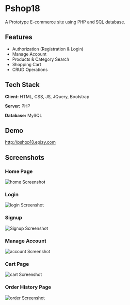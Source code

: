
# Pshop18

A Prototype E-commerce site using PHP and SQL database.

## Features

- Authorization (Registration & Login)
- Manage Account
- Products & Category Search
- Shopping Cart
- CRUD Operations
  
## Tech Stack

**Client:** HTML, CSS, JS, JQuery, Bootstrap

**Server:** PHP

**Database:** MySQL
  
## Demo
http://pshop18.epizy.com
  
## Screenshots
### Home Page
![home Screenshot](https://i.ibb.co/hXNHfyR/6jcb-F4v-BTA.jpg)
### Login 
![login Screenshot](https://i.ibb.co/pPC6n3p/Capturepk.png)
### Signup
![Signup Screenshot](https://i.ibb.co/vJFJmgR/Capturesingup.png)
### Manage Account
![account Screenshot](https://i.ibb.co/k2nJYjR/b-Ox-Ml-ETAIh.png)
### Cart Page
![cart Screenshot](https://i.ibb.co/TgSgx2F/Capture.png)
### Order History Page
![order Screenshot](https://i.ibb.co/M2S3920/3-I3-D5-Pz-Xze.png)



  
